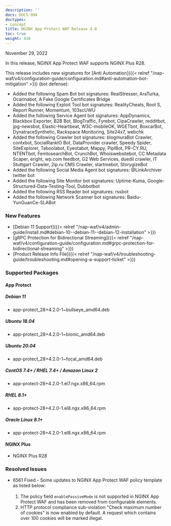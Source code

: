 ```yaml
---
description: ''
docs: DOCS-994
doctypes:
- concept
title: NGINX App Protect WAF Release 4.0
toc: true
weight: 410
---
```


November 29, 2022

In this release, NGINX App Protect WAF supports NGINX Plus R28.

This release includes new signatures for [Anti Automation]({{< relref "/nap-waf/v4/configuration-guide/configuration.md#anti-automation-bot-mitigation" >}}) (bot defense):

- Added the following Spam Bot bot signatures: RealStresser, AraTurka, Ocarinabot, A Fake Google Certificates Bridge
- Added the following Exploit Tool bot signatures: RealityCheats, Root S, Report Runner, Momentum, 103scUWU
- Added the following Service Agent bot signatures: AppDynamics, Blackbox Exporter, B2B Bot, BlogTraffic, Fyrebot, CipaCrawler, redditbot, jpg-newsbot, Elastic-Heartbeat, W3C-mobileOK, WGETbot, BoxcarBot, DynatraceSynthetic, Rackspace Monitoring, Site24x7, webchk
- Added the following Crawler bot signatures: blogmuraBot Crawler, contxbot, SocialRankIO Bot, DataProvider crawler, Speedy Spider, SiteExplorer, Taboolabot, Eyeotabot, Mappy, PiplBot, PR-CY.RU, NTENTbot, FemtosearchBot, CrunchBot, Whoiswebsitebot, CC Metadata Scaper, eright, wp.com feedbot, G2 Web Services, duedil crawler, IT Stuttgart Crawler, 2ip.ru CMS Crawler, startmebot, StorygizeBot
- Added the following Social Media Agent bot signatures: @LinkArchiver twitter bot
- Added the following Site Monitor bot signatures: Uptime-Kuma, Google-Structured-Data-Testing-Tool, Dubbotbot
- Added the following RSS Reader bot signatures: rssbot
- Added the following Network Scanner bot signatures: Baidu-YunGuanCe-SLABot


### New Features

- [Debian 11 Support]({{< relref "/nap-waf/v4/admin-guide/install.md#debian-10--debian-11--debian-12-installation" >}})
- [gRPC Protection for Bidirectional Streaming]({{< relref "/nap-waf/v4/configuration-guide/configuration.md#grpc-protection-for-bidirectional-streaming" >}})
- [Product Release Info File]({{< relref "/nap-waf/v4/troubleshooting-guide/troubleshooting.md#opening-a-support-ticket" >}})

### Supported Packages

#### App Protect

##### Debian 11

- app-protect_28+4.2.0-1~bullseye_amd64.deb

##### Ubuntu 18.04

- app-protect_28+4.2.0-1~bionic_amd64.deb

##### Ubuntu 20.04

- app-protect_28+4.2.0-1~focal_amd64.deb

##### CentOS 7.4+ / RHEL 7.4+ / Amazon Linux 2

- app-protect-28+4.2.0-1.el7.ngx.x86_64.rpm

##### RHEL 8.1+

- app-protect-28+4.2.0-1.el8.ngx.x86_64.rpm

##### Oracle Linux 8.1+

- app-protect-28+4.2.0-1.el8.ngx.x86_64.rpm

#### NGINX Plus

- NGINX Plus R28

### Resolved Issues

- 6561 Fixed - Some updates to NGINX App Protect WAF policy template as listed below:<br><br><ol><li>The policy field `enablePassiveMode` is not supported in NGINX App Protect WAF and has been removed from configurable elements.</li><li>HTTP protocol compliance sub-violation "Check maximum number of cookies" is now enabled by default. A request which contains over 100 cookies will be marked illegal.</li></ol>

